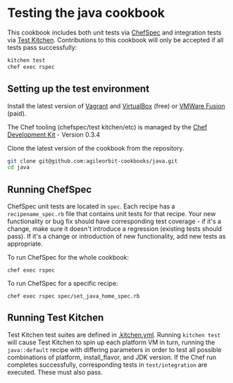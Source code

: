 # Testing the java cookbook

This cookbook includes both unit tests via [ChefSpec](https://github.com/chefspec/chefspec) and integration tests via [Test Kitchen](https://github.com/test-kitchen/test-kitchen). Contributions to this cookbook will only be accepted if all tests pass successfully:

```bash
kitchen test
chef exec rspec
```

## Setting up the test environment

Install the latest version of [Vagrant](https://www.vagrantup.com/downloads.html) and [VirtualBox](https://www.virtualbox.org/wiki/Downloads) (free) or [VMWare Fusion](http://www.vmware.com/products/fusion.html) (paid).

The Chef tooling (chefspec/test kitchen/etc) is managed by the [Chef Development Kit](https://downloads.chef.io/chefdk) - Version 0.3.4

Clone the latest version of the cookbook from the repository.

```bash
git clone git@github.com:agileorbit-cookbooks/java.git
cd java
```

## Running ChefSpec

ChefSpec unit tests are located in `spec`. Each recipe has a `recipename_spec.rb` file that contains unit tests for that recipe. Your new functionality or bug fix should have corresponding test coverage - if it's a change, make sure it doesn't introduce a regression (existing tests should pass). If it's a change or introduction of new functionality, add new tests as appropriate.

To run ChefSpec for the whole cookbook:

`chef exec rspec`

To run ChefSpec for a specific recipe:

`chef exec rspec spec/set_java_home_spec.rb`

## Running Test Kitchen

Test Kitchen test suites are defined in [.kitchen.yml](https://github.com/agileorbit-cookbooks/java/blob/master/.kitchen.yml). Running `kitchen test` will cause Test Kitchen to spin up each platform VM in turn, running the `java::default` recipe with differing parameters in order to test all possible combinations of platform, install_flavor, and JDK version. If the Chef run completes successfully, corresponding tests in `test/integration` are executed. These must also pass.
